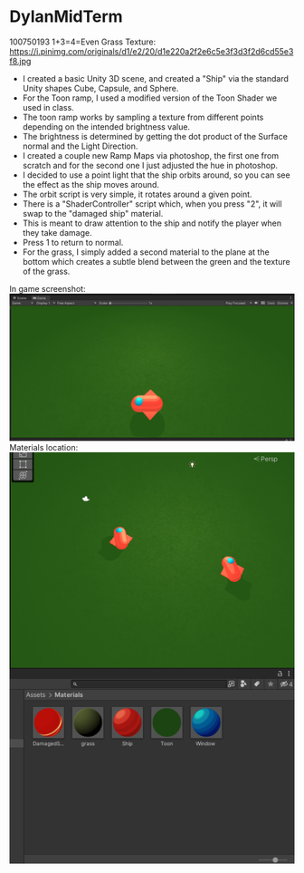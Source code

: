 # DylanMidTerm
100750193
1+3=4=Even
Grass Texture:	https://i.pinimg.com/originals/d1/e2/20/d1e220a2f2e6c5e3f3d3f2d6cd55e3f8.jpg


- I created a basic Unity 3D scene, and created a "Ship" via the standard Unity shapes Cube, Capsule, and Sphere.
- For the Toon ramp, I used a modified version of the Toon Shader we used in class.
- The toon ramp works by sampling a texture from different points depending on the intended brightness value.	
- The brightness is determined by getting the dot product of the Surface normal and the Light Direction.  
- I created a couple new Ramp Maps via photoshop, the first one from scratch and for the second one I just adjusted the hue in photoshop.
- I decided to use a point light that the ship orbits around, so you can see the effect as the ship moves around.
- The orbit script is very simple, it rotates around a given point.
- There is a "ShaderController" script which, when you press "2", it will swap to the "damaged ship" material. 
- This is meant to draw attention to the ship and notify the player when they take damage.
- Press 1 to return to normal.
- For the grass, I simply added a second material to the plane at the bottom which creates a subtle blend between the green and the texture of the grass.

In game screenshot:
![screenshot](https://github.com/DylanMills/DylanMidTerm/blob/main/Screenshots/Game.png)
Materials location:
![screenshot](https://github.com/DylanMills/DylanMidTerm/blob/main/Screenshots/materials.png)

